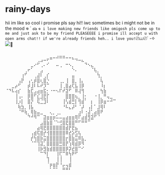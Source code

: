 # rainy-days
hii im like so cool i promise pls say hi!!
iwc sometimes bc i might not be in the mood 𖦹 ´ ᯅ ` 𖦹
i love making new friends like omigosh pls come up to me and just ask to be my friend PLEASEEEE i promise ill accept u with open arms chat!!
if we're already friends heh.. i love you! `⎚⩊⎚´ -✧
![](https://komarev.com/ghpvc/?username=rainybows&label=my+crayola+crayons&color=brightgreen)🌈


⠀⠀⠀⠀⠀⠀⠀⠀⠀⠀⠀⠀⠀⠀⠀⠀⢀⣀⣀⠀⠀⠀⠀⠀⠀⠀⠀⠀⠀⠀⠀⠀⠀⠀⠀
⠀⠀⠀⠀⠀⠀⠀⠀⠀⠀⢀⣠⠤⠖⠛⠉⠉⠉⠉⠉⠉⠓⠲⠤⣄⠀⠀⠀⠀⠀⠀⠀⠀⠀⠀
⠀⠀⠀⠀⠀⠀⠀⠀⣀⠔⠋⢀⠄⠊⠀⠀⠤⢀⠀⠒⠢⡀⠀⠀⠀⠙⠢⣄⠀⠀⠀⠀⠀⠀⠀
⠀⠀⠀⠀⠀⠀⢀⠖⠁⠀⠀⣠⠀⠀⠀⠀⠀⠀⠀⠀⠀⠑⠄⠀⠀⠀⠀⠈⢧⡀⠀⠀⠀⠀⠀
⠀⠀⠀⠀⠀⢰⠋⠀⠀⢀⣼⠇⢀⡎⠀⠀⠀⠀⠀⠀⠀⣤⠀⠀⠀⠀⠀⠀⠀⢳⡀⠀⠀⠀⠀
⠀⠀⠀⠀⢠⡟⠀⢠⢂⡾⣿⢆⣿⡑⠀⠀⠀⢀⡀⢸⠀⣿⡀⢸⡄⠀⠀⠀⠀⠀⢧⠀⠀⠀⠀
⠀⠀⣀⡴⠋⠀⠀⡾⣸⠇⠧⠞⡹⠉⠀⠀⠀⢸⢀⣿⣴⢏⣧⢸⡿⠀⠀⠀⠀⠀⠸⡆⠀⠀⠀
⠈⠙⠧⢴⡎⠀⠀⣷⣏⣠⣴⣶⣯⡂⠐⠒⠢⠏⠞⣽⠋⠀⠿⢼⢻⠀⠀⠀⠀⠀⢳⣷⠀⠀⠀
⠀⠀⠀⢸⢠⠄⠀⡿⣿⠋⣎⣸⣟⡏⠀⠀⠀⠀⠀⣿⣿⣿⢦⡀⢸⡂⠀⠀⠐⢸⡀⠛⢤⣀⠀
⠀⠀⠀⢸⡰⡇⠀⣿⡝⠀⢯⣈⣹⠇⠀⠀⠀⠀⢸⢣⣾⣛⡇⢻⣾⠁⠀⡆⠀⢸⡿⣶⠒⠚⠉
⠀⠀⠀⠀⢷⣳⡀⢸⣧⠀⠀⠀⠀⠀⠀⠀⠀⠀⠘⠧⣄⡼⠃⠈⡼⠀⢠⡇⠁⣸⢿⠇⠀⠀⠀
⠀⠀⠀⠀⠈⠛⢷⡀⢿⣷⣤⣀⠀⠀⢄⡀⢀⡀⠀⠀⠀⠀⠀⣰⠇⢐⣼⢁⣴⣿⠟⠀⠀⠀⠀
⠀⠀⠀⠀⠀⠀⠀⠙⠚⠻⠉⠀⣽⣶⣶⡶⠥⠤⣤⣴⣶⣶⢿⠏⣴⣾⣻⣽⠋⠈⠀⠀⠀⠀⠀
⠀⠀⠀⠀⠀⠀⠀⠀⠀⠀⠀⣠⣿⣷⣿⠈⠑⢚⣿⣟⣿⣿⠛⠋⠛⠛⠉⠀⠀⠀⠀⠀⠀⠀⠀
⠀⠀⠀⠀⠀⠀⠀⠀⠀⠀⣴⢿⣟⣿⣿⣿⣿⣿⣿⣾⡟⣟⣦⠀⠀⠀⠀⠀⠀⠀⠀⠀⠀⠀⠀
⠀⠀⠀⠀⠀⠀⠀⠀⢠⣾⢯⣿⡞⢺⣿⣿⣿⣿⣿⠿⣞⡵⣫⢧⠀⠀⠀⠀⠀⠀⠀⠀⠀⠀⠀
⠀⠀⠀⠀⠀⠀⠀⠀⡞⢳⣿⡷⣭⣿⣿⣿⣿⣿⣿⡖⣿⣷⣭⠿⣧⡀⠀⠀⠀⠀⠀⠀⠀⠀⠀
⠀⠀⠀⠀⠀⠀⠀⠀⠈⠉⢹⣽⡁⣿⣿⣿⣿⣛⣿⡟⢱⢿⣾⡿⠻⠀⠀⠀⠀⠀⠀⠀⠀⠀⠀
⠀⠀⠀⠀⠀⠀⠀⠀⠀⠀⢸⡷⣻⣷⣾⣿⣿⣿⣿⡿⡽⣞⣿⠉⠊⠀⠀⠀⠀⠀⠀⠀⠀⠀⠀
⠀⠀⠀⠀⠀⠀⠀⠀⠀⠀⠀⠉⠙⡇⠀⠀⢸⢏⠉⠿⢳⠟⠋⠀⠀⠀⠀⠀⠀⠀⠀⠀⠀⠀⠀
⠀⠀⠀⠀⠀⠀⠀⠀⠀⠀⠀⠀⠀⢹⠀⠀⢸⢸⠀⠀⢸⠀⠀⠀⠀⠀⠀⠀⠀⠀⠀⠀⠀⠀⠀
⠀⠀⠀⠀⠀⠀⠀⠀⠀⠀⠀⠀⠀⠈⡶⣶⡟⠘⡤⢤⣾⠀⠀⠀⠀⠀⠀⠀⠀⠀⠀⠀⠀⠀⠀
⠀⠀⠀⠀⠀⠀⠀⠀⠀⠀⠀⠀⠀⠀⠁⠉⠁⠀⠛⠛⠃⠀⠀⠀⠀⠀⠀⠀⠀⠀⠀⠀⠀⠀⠀
